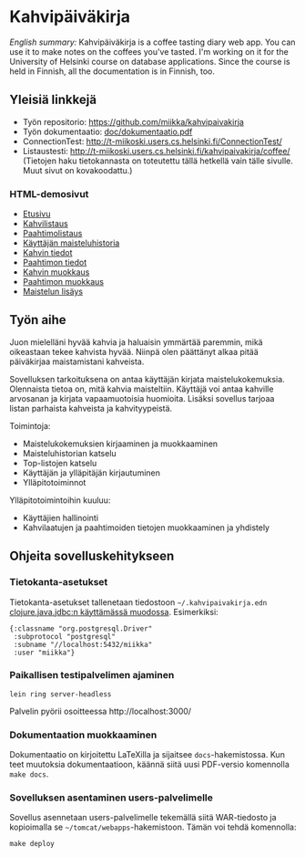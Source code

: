 # Kahvipäiväkirja

*English summary:* Kahvipäiväkirja is a coffee tasting diary web app. You can
use it to make notes on the coffees you've tasted. I'm working on it for the
University of Helsinki course on database applications. Since the course is
held in Finnish, all the documentation is in Finnish, too.

## Yleisiä linkkejä

* Työn repositorio: https://github.com/miikka/kahvipaivakirja
* Työn dokumentaatio: [doc/dokumentaatio.pdf][docs]
* ConnectionTest: http://t-miikoski.users.cs.helsinki.fi/ConnectionTest/
* Listaustesti: http://t-miikoski.users.cs.helsinki.fi/kahvipaivakirja/coffee/ (Tietojen haku tietokannasta on toteutettu tällä hetkellä vain tälle sivulle. Muut sivut on kovakoodattu.)

### HTML-demosivut

* [Etusivu](http://t-miikoski.users.cs.helsinki.fi/kahvipaivakirja/)
* [Kahvilistaus](http://t-miikoski.users.cs.helsinki.fi/kahvipaivakirja/coffee/)
* [Paahtimolistaus](http://t-miikoski.users.cs.helsinki.fi/kahvipaivakirja/roastery/)
* [Käyttäjän maisteluhistoria](http://t-miikoski.users.cs.helsinki.fi/kahvipaivakirja/user/)
* [Kahvin tiedot](http://t-miikoski.users.cs.helsinki.fi/kahvipaivakirja/coffee/1/)
* [Paahtimon tiedot](http://t-miikoski.users.cs.helsinki.fi/kahvipaivakirja/roastery/1/)
* [Kahvin muokkaus](http://t-miikoski.users.cs.helsinki.fi/coffee/1/edit/)
* [Paahtimon muokkaus](http://t-miikoski.users.cs.helsinki.fi/kahvipaivakirja/roastery/1/edit/)
* [Maistelun lisäys](http://t-miikoski.users.cs.helsinki.fi/kahvipaivakirja/coffee/1/edit/)

[docs]: https://github.com/miikka/kahvipaivakirja/blob/master/doc/dokumentaatio.pdf?raw=true


## Työn aihe

Juon mielelläni hyvää kahvia ja haluaisin ymmärtää paremmin, mikä
oikeastaan tekee kahvista hyvää. Niinpä olen päättänyt alkaa pitää
päiväkirjaa maistamistani kahveista.

Sovelluksen tarkoituksena on antaa käyttäjän kirjata
maistelukokemuksia. Olennaista tietoa on, mitä kahvia
maisteltiin. Käyttäjä voi antaa kahville arvosanan ja kirjata
vapaamuotoisia huomioita. Lisäksi sovellus tarjoaa listan parhaista
kahveista ja kahvityypeistä.

Toimintoja:

* Maistelukokemuksien kirjaaminen ja muokkaaminen
* Maisteluhistorian katselu
* Top-listojen katselu
* Käyttäjän ja ylläpitäjän kirjautuminen
* Ylläpitotoiminnot

Ylläpitotoimintoihin kuuluu:

* Käyttäjien hallinointi
* Kahvilaatujen ja paahtimoiden tietojen muokkaaminen ja yhdistely


## Ohjeita sovelluskehitykseen

### Tietokanta-asetukset

Tietokanta-asetukset tallenetaan tiedostoon `~/.kahvipaivakirja.edn`
[clojure.java.jdbc:n käyttämässä muodossa][db-spec]. Esimerkiksi:

    {:classname "org.postgresql.Driver"
     :subprotocol "postgresql"
     :subname "//localhost:5432/miikka"
     :user "miikka"}

[db-spec]: http://clojure-doc.org/articles/ecosystem/java_jdbc/home.html#setting-up-a-data-source


### Paikallisen testipalvelimen ajaminen

    lein ring server-headless

Palvelin pyörii osoitteessa http://localhost:3000/


### Dokumentaation muokkaaminen

Dokumentaatio on kirjoitettu LaTeXilla ja sijaitsee `docs`-hakemistossa. Kun
teet muutoksia dokumentaatioon, käännä siitä uusi PDF-versio komennolla `make
docs`.


### Sovelluksen asentaminen users-palvelimelle

Sovellus asennetaan users-palvelimelle tekemällä siitä WAR-tiedosto ja
kopioimalla se `~/tomcat/webapps`-hakemistoon. Tämän voi tehdä komennolla:

    make deploy
